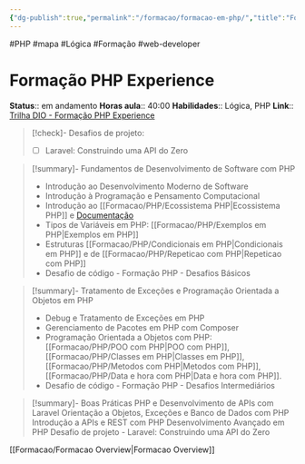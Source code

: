 ```yaml
---
{"dg-publish":true,"permalink":"/formacao/formacao-em-php/","title":"Formação em PHP","metatags":{"description":"Lista de disciplinas da formação"},"noteIcon":"default","updated":"2025-08-24T19:23:21.657-03:00"}
---
```


#PHP #mapa #Lógica #Formação #web-developer

# Formação PHP Experience

**Status**:: em andamento
**Horas aula**:: 40:00
**Habilidades**:: Lógica, PHP
**Link**:: [Trilha DIO - Formação PHP Experience](https://web.dio.me/track/formacao-php-experience)

>[!check]- Desafios de projeto:
> - [ ] Laravel: Construindo uma API do Zero

> [!summary]- Fundamentos de Desenvolvimento de Software com PHP
> - Introdução ao Desenvolvimento Moderno de Software
> - Introdução à Programação e Pensamento Computacional
> - Introdução ao [[Formacao/PHP/Ecossistema PHP\|Ecossistema PHP]] e [Documentação](https://www.php.net/manual/pt_BR/)
> - Tipos de Variáveis em PHP: [[Formacao/PHP/Exemplos em PHP\|Exemplos em PHP]]
> - Estruturas [[Formacao/PHP/Condicionais em PHP\|Condicionais em PHP]] e de [[Formacao/PHP/Repeticao com PHP\|Repeticao com PHP]]
> - Desafio de código - Formação PHP - Desafios Básicos

> [!summary]- Tratamento de Exceções e Programação Orientada a Objetos em PHP
> - Debug e Tratamento de Exceções em PHP
> - Gerenciamento de Pacotes em PHP com Composer
> - Programação Orientada a Objetos com PHP: [[Formacao/PHP/POO com PHP\|POO com PHP]], [[Formacao/PHP/Classes em PHP\|Classes em PHP]], [[Formacao/PHP/Metodos com PHP\|Metodos com PHP]], [[Formacao/PHP/Data e hora com PHP\|Data e hora com PHP]].
> - Desafio de código - Formação PHP - Desafios Intermediários

> [!summary]- Boas Práticas PHP e Desenvolvimento de APIs com Laravel
Orientação a Objetos, Exceções e Banco de Dados com PHP
Introdução a APIs e REST com PHP
Desenvolvimento Avançado em PHP
Desafio de projeto - Laravel: Construindo uma API do Zero

[[Formacao/Formacao Overview\|Formacao Overview]]
